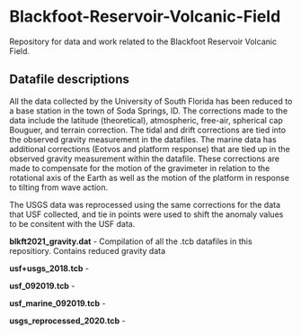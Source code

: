 # Blackfoot-Reservoir-Volcanic-Field

Repository for data and work related to the Blackfoot Reservoir Volcanic Field.

## Datafile descriptions

All the data collected by the University of South Florida has been reduced to a base station in the town of Soda Springs, ID. The corrections made to the data include the latitude (theoretical), atmospheric, free-air, spherical cap Bouguer, and terrain correction. The tidal and drift corrections are tied into the observed gravity measurement in the datafiles. The marine data has additional corrections (Eotvos and platform response) that are tied up in the observed gravity measurement within the datafile. These corrections are made to compensate for the motion of the gravimeter in relation to the rotational axis of the Earth as well as the motion of the platform in response to tilting from wave action. 

The USGS data was reprocessed using the same corrections for the data that USF collected, and tie in points were used to shift the anomaly values to be consitent with the USF data.

<b>blkft2021_gravity.dat</b> - Compilation of all the .tcb datafiles in this repositiory. Contains reduced gravity data 

<b>usf+usgs_2018.tcb</b> -

<b>usf_092019.tcb</b> -

<b>usf_marine_092019.tcb</b> -

<b>usgs_reprocessed_2020.tcb</b> -
